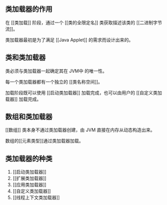 ## 类加载器的作用
在 [[类加载]] 阶段，通过一个 [[类的全限定名]] 类获取描述该类的 [[二进制字节流]]。

类加载器最初是为了满足 [[Java Applet]] 的需求而设计出来的。

## 类和类加载器
类必须与类加载器一起确定其在 JVM中 的唯一性。

每一个类加载器都有一个独立的 [[类名称空间]]。

加载阶段既可以使用 [[启动类加载器]] 加载完成，也可以由用户的 [[自定义类加载器]] 加载完成。

## 数组和类加载器
[[数组]] 类本身不通过类加载器创建，由 JVM 直接在内存从动态构造出来。

数组的[[元素类型]]通过类加载器加载。

## 类加载器的种类
1. [[启动类加载器]]
2. [[扩展类加载器]]
3. [[应用类加载器]]
4. [[自定义类加载器]]
5. [[线程上下文类加载器]]


